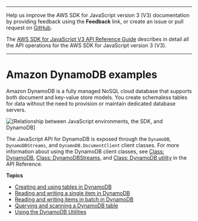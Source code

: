 --------

Help us improve the AWS SDK for JavaScript version 3 \(V3\) documentation by providing feedback using the **Feedback** link, or create an issue or pull request on [GitHub](https://github.com/awsdocs/aws-sdk-for-javascript-v3)\.

 The [AWS SDK for JavaScript V3 API Reference Guide](https://docs.aws.amazon.com/AWSJavaScriptSDK/v3/latest/index.html) describes in detail all the API operations for the AWS SDK for JavaScript version 3 \(V3\)\.

--------

# Amazon DynamoDB examples<a name="dynamodb-examples"></a>

Amazon DynamoDB is a fully managed NoSQL cloud database that supports both document and key\-value store models\. You create schemaless tables for data without the need to provision or maintain dedicated database servers\.

![\[Relationship between JavaScript environments, the SDK, and DynamoDB\]](http://docs.aws.amazon.com/sdk-for-javascript/v3/developer-guide/images/code-samples-dynamodb.png)

The JavaScript API for DynamoDB is exposed through the `DynamoDB`, `DynamoDBStreams`, and `DynamoDB.DocumentClient` client classes\. For more information about using the DynamoDB client classes, see [Class: DynamoDB](https://docs.aws.amazon.com/AWSJavaScriptSDK/v3/latest/clients/client-dynamodb/classes/dynamodb.html), [Class: DynamoDBStreams](https://docs.aws.amazon.com/AWSJavaScriptSDK/v3/latest/clients/client-dynamodb-streams/classes/dynamodbstreams.html), and [Class: DynamoDB utility](https://docs.aws.amazon.com/AWSJavaScriptSDK/v3/latest/modules/_aws_sdk_util_dynamodb.html) in the API Reference\.

**Topics**
+ [Creating and using tables in DynamoDB](dynamodb-examples-using-tables.md)
+ [Reading and writing a single item in DynamoDB](dynamodb-example-table-read-write.md)
+ [Reading and writing items in batch in DynamoDB](dynamodb-example-table-read-write-batch.md)
+ [Querying and scanning a DynamoDB table](dynamodb-example-query-scan.md)
+ [Using the DynamoDB Utilities](dynamodb-example-dynamodb-utilities.md)